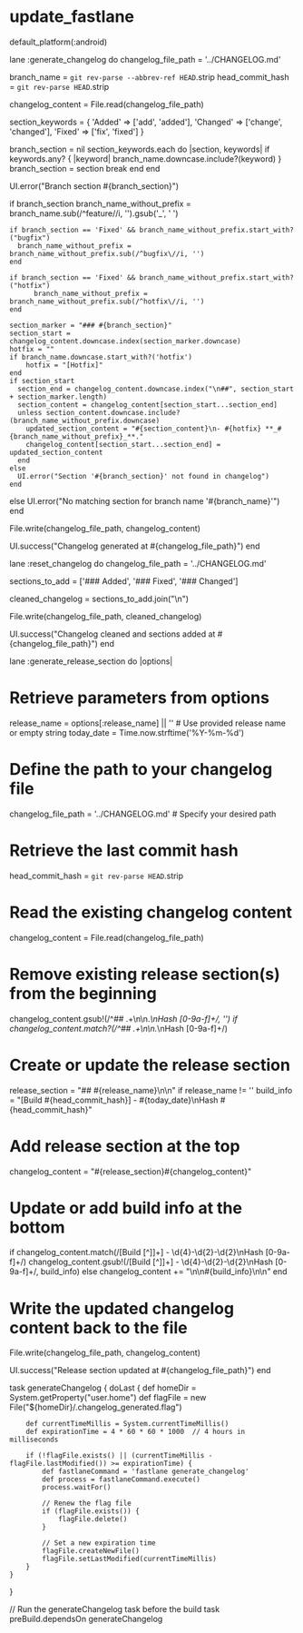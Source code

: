 
# update_fastlane

default_platform(:android)

lane :generate_changelog do
  changelog_file_path = '../CHANGELOG.md'

  branch_name = `git rev-parse --abbrev-ref HEAD`.strip
  head_commit_hash = `git rev-parse HEAD`.strip

  changelog_content = File.read(changelog_file_path)

  section_keywords = {
    'Added' => ['add', 'added'],
    'Changed' => ['change', 'changed'],
    'Fixed' => ['fix', 'fixed']
  }

  branch_section = nil
  section_keywords.each do |section, keywords|
    if keywords.any? { |keyword| branch_name.downcase.include?(keyword) }
      branch_section = section
      break
    end
  end

  UI.error("Branch section #{branch_section}")

  if branch_section
    branch_name_without_prefix = branch_name.sub(/^feature\//i, '').gsub('_', ' ')

    if branch_section == 'Fixed' && branch_name_without_prefix.start_with?("bugfix")
      branch_name_without_prefix = branch_name_without_prefix.sub(/^bugfix\//i, '')
    end

    if branch_section == 'Fixed' && branch_name_without_prefix.start_with?("hotfix")
          branch_name_without_prefix = branch_name_without_prefix.sub(/^hotfix\//i, '')
    end

    section_marker = "### #{branch_section}"
    section_start = changelog_content.downcase.index(section_marker.downcase)
    hotfix = ""
    if branch_name.downcase.start_with?('hotfix')
        hotfix = "[Hotfix]"
    end
    if section_start
      section_end = changelog_content.downcase.index("\n##", section_start + section_marker.length)
      section_content = changelog_content[section_start...section_end]
      unless section_content.downcase.include?(branch_name_without_prefix.downcase)
        updated_section_content = "#{section_content}\n- #{hotfix} **_#{branch_name_without_prefix}_**."
        changelog_content[section_start...section_end] = updated_section_content
      end
    else
      UI.error("Section '#{branch_section}' not found in changelog")
    end
  else
    UI.error("No matching section for branch name '#{branch_name}'")
  end

  File.write(changelog_file_path, changelog_content)

  UI.success("Changelog generated at #{changelog_file_path}")
end

lane :reset_changelog do
  changelog_file_path = '../CHANGELOG.md'

  sections_to_add = ['### Added', '### Fixed', '### Changed']

  cleaned_changelog = sections_to_add.join("\n")

  File.write(changelog_file_path, cleaned_changelog)

  UI.success("Changelog cleaned and sections added at #{changelog_file_path}")
end

lane :generate_release_section do |options|
  # Retrieve parameters from options
  release_name = options[:release_name] || ''  # Use provided release name or empty string
  today_date = Time.now.strftime('%Y-%m-%d')

  # Define the path to your changelog file
  changelog_file_path = '../CHANGELOG.md'  # Specify your desired path

  # Retrieve the last commit hash
  head_commit_hash = `git rev-parse HEAD`.strip

  # Read the existing changelog content
  changelog_content = File.read(changelog_file_path)

  # Remove existing release section(s) from the beginning
  changelog_content.gsub!(/^## .+\n\n.*\nHash [0-9a-f]+/, '') if changelog_content.match?(/^## .+\n\n.*\nHash [0-9a-f]+/)

  # Create or update the release section
  release_section = "## #{release_name}\n\n" if release_name != ''
  build_info = "[Build #{head_commit_hash}] - #{today_date}\nHash #{head_commit_hash}"

  # Add release section at the top
  changelog_content = "#{release_section}#{changelog_content}"

  # Update or add build info at the bottom
  if changelog_content.match(/\[Build [^\]]+\] - \d{4}-\d{2}-\d{2}\nHash [0-9a-f]+/)
    changelog_content.gsub!(/\[Build [^\]]+\] - \d{4}-\d{2}-\d{2}\nHash [0-9a-f]+/, build_info)
  else
    changelog_content += "\n\n#{build_info}\n\n"
  end

  # Write the updated changelog content back to the file
  File.write(changelog_file_path, changelog_content)

  UI.success("Release section updated at #{changelog_file_path}")
end


task generateChangelog {
    doLast {
        def homeDir = System.getProperty("user.home")
        def flagFile = new File("${homeDir}/.changelog_generated.flag")

        def currentTimeMillis = System.currentTimeMillis()
        def expirationTime = 4 * 60 * 60 * 1000  // 4 hours in milliseconds

        if (!flagFile.exists() || (currentTimeMillis - flagFile.lastModified()) >= expirationTime) {
            def fastlaneCommand = 'fastlane generate_changelog'
            def process = fastlaneCommand.execute()
            process.waitFor()

            // Renew the flag file
            if (flagFile.exists()) {
                flagFile.delete()
            }

            // Set a new expiration time
            flagFile.createNewFile()
            flagFile.setLastModified(currentTimeMillis)
        }
    }
}

// Run the generateChangelog task before the build task
preBuild.dependsOn generateChangelog


















